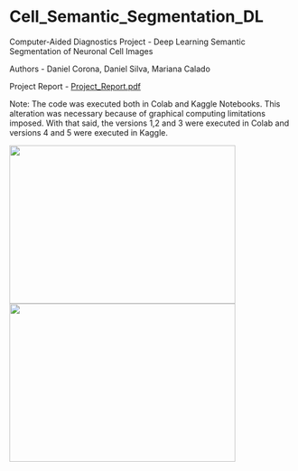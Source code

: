 # Cell_Semantic_Segmentation_DL
Computer-Aided Diagnostics Project - Deep Learning Semantic Segmentation of Neuronal Cell Images

Authors - Daniel Corona, Daniel Silva, Mariana Calado

Project Report - [Project_Report.pdf](https://github.com/marianacalado/Cell_Semantic_Segmentation_DL/files/10863778/Project_Report.pdf)

Note: The code was executed both in Colab and Kaggle Notebooks. This alteration was necessary because of graphical computing limitations imposed. With that said, the versions 1,2 and 3 were executed in Colab and versions 4 and 5 were executed in Kaggle.

<img src="https://github.com/marianacalado/Cell_Semantic_Segmentation_DL/assets/93708709/bad78d2e-36dd-4cf5-8af3-2e1b4bc6b177" width="400" height="280">
<img src="https://github.com/marianacalado/Cell_Semantic_Segmentation_DL/assets/93708709/7abbf84c-f290-4d90-811a-10a9d2fec211" width="400" height="280">


